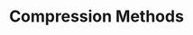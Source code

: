 ---
permalink: /docs/smw-rom/compression-methods/
title: "Compression Methods"
toc: true
sidebar:
    nav: "smw_rom_docs"
---